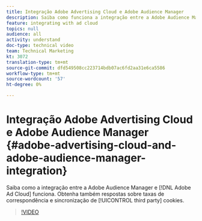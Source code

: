 ```yaml
---
title: Integração Adobe Advertising Cloud e Adobe Audience Manager
description: Saiba como funciona a integração entre a Adobe Audience Manager e a Adobe Ad Cloud. Obtenha também respostas sobre taxas de correspondência e sincronização de cookies de terceiros.
feature: integrating with ad cloud
topics: null
audience: all
activity: understand
doc-type: technical video
team: Technical Marketing
kt: 3072
translation-type: tm+mt
source-git-commit: dfd549508cc223714bdb07ac6fd2aa31e6ca5586
workflow-type: tm+mt
source-wordcount: '57'
ht-degree: 0%

---
```



# Integração Adobe Advertising Cloud e Adobe Audience Manager {#adobe-advertising-cloud-and-adobe-audience-manager-integration}

Saiba como a integração entre a Adobe Audience Manager e [!DNL Adobe Ad Cloud] funciona. Obtenha também respostas sobre taxas de correspondência e sincronização de [!UICONTROL third party] cookies.

>[!VIDEO](https://video.tv.adobe.com/v/25894/?quality=12)